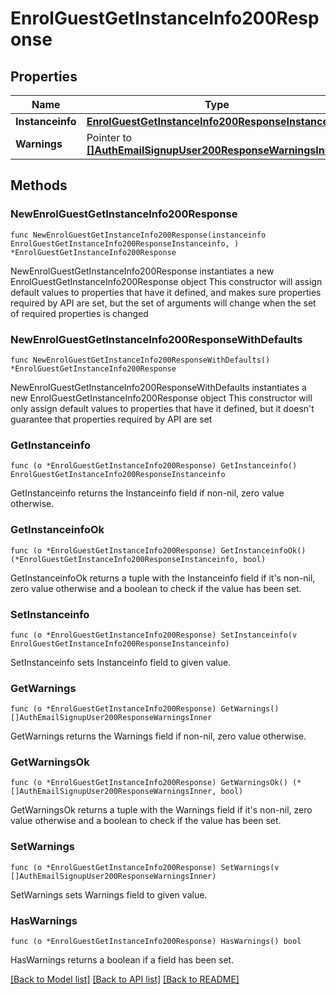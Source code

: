 # EnrolGuestGetInstanceInfo200Response

## Properties

Name | Type | Description | Notes
------------ | ------------- | ------------- | -------------
**Instanceinfo** | [**EnrolGuestGetInstanceInfo200ResponseInstanceinfo**](EnrolGuestGetInstanceInfo200ResponseInstanceinfo.md) |  | 
**Warnings** | Pointer to [**[]AuthEmailSignupUser200ResponseWarningsInner**](AuthEmailSignupUser200ResponseWarningsInner.md) |  | [optional] 

## Methods

### NewEnrolGuestGetInstanceInfo200Response

`func NewEnrolGuestGetInstanceInfo200Response(instanceinfo EnrolGuestGetInstanceInfo200ResponseInstanceinfo, ) *EnrolGuestGetInstanceInfo200Response`

NewEnrolGuestGetInstanceInfo200Response instantiates a new EnrolGuestGetInstanceInfo200Response object
This constructor will assign default values to properties that have it defined,
and makes sure properties required by API are set, but the set of arguments
will change when the set of required properties is changed

### NewEnrolGuestGetInstanceInfo200ResponseWithDefaults

`func NewEnrolGuestGetInstanceInfo200ResponseWithDefaults() *EnrolGuestGetInstanceInfo200Response`

NewEnrolGuestGetInstanceInfo200ResponseWithDefaults instantiates a new EnrolGuestGetInstanceInfo200Response object
This constructor will only assign default values to properties that have it defined,
but it doesn't guarantee that properties required by API are set

### GetInstanceinfo

`func (o *EnrolGuestGetInstanceInfo200Response) GetInstanceinfo() EnrolGuestGetInstanceInfo200ResponseInstanceinfo`

GetInstanceinfo returns the Instanceinfo field if non-nil, zero value otherwise.

### GetInstanceinfoOk

`func (o *EnrolGuestGetInstanceInfo200Response) GetInstanceinfoOk() (*EnrolGuestGetInstanceInfo200ResponseInstanceinfo, bool)`

GetInstanceinfoOk returns a tuple with the Instanceinfo field if it's non-nil, zero value otherwise
and a boolean to check if the value has been set.

### SetInstanceinfo

`func (o *EnrolGuestGetInstanceInfo200Response) SetInstanceinfo(v EnrolGuestGetInstanceInfo200ResponseInstanceinfo)`

SetInstanceinfo sets Instanceinfo field to given value.


### GetWarnings

`func (o *EnrolGuestGetInstanceInfo200Response) GetWarnings() []AuthEmailSignupUser200ResponseWarningsInner`

GetWarnings returns the Warnings field if non-nil, zero value otherwise.

### GetWarningsOk

`func (o *EnrolGuestGetInstanceInfo200Response) GetWarningsOk() (*[]AuthEmailSignupUser200ResponseWarningsInner, bool)`

GetWarningsOk returns a tuple with the Warnings field if it's non-nil, zero value otherwise
and a boolean to check if the value has been set.

### SetWarnings

`func (o *EnrolGuestGetInstanceInfo200Response) SetWarnings(v []AuthEmailSignupUser200ResponseWarningsInner)`

SetWarnings sets Warnings field to given value.

### HasWarnings

`func (o *EnrolGuestGetInstanceInfo200Response) HasWarnings() bool`

HasWarnings returns a boolean if a field has been set.


[[Back to Model list]](../README.md#documentation-for-models) [[Back to API list]](../README.md#documentation-for-api-endpoints) [[Back to README]](../README.md)


